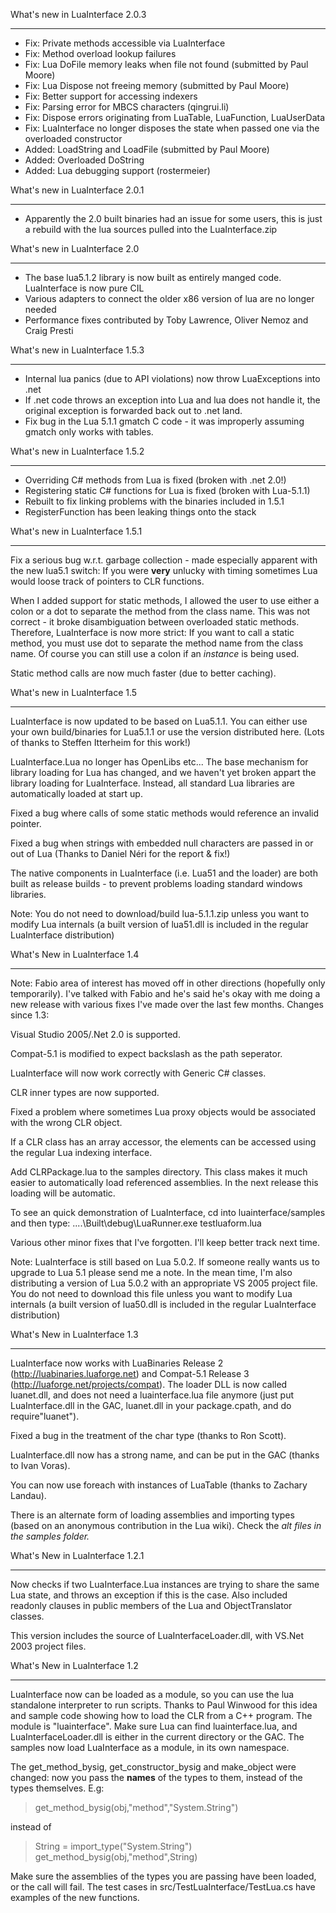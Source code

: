 What's new in LuaInterface 2.0.3

---

  * Fix: Private methods accessible via LuaInterface
  * Fix: Method overload lookup failures
  * Fix: Lua DoFile memory leaks when file not found (submitted by Paul Moore)
  * Fix: Lua Dispose not freeing memory (submitted by Paul Moore)
  * Fix: Better support for accessing indexers
  * Fix: Parsing error for MBCS characters (qingrui.li)
  * Fix: Dispose errors originating from LuaTable, LuaFunction, LuaUserData
  * Fix: LuaInterface no longer disposes the state when passed one via the overloaded constructor
  * Added: LoadString and LoadFile (submitted by Paul Moore)
  * Added: Overloaded DoString
  * Added: Lua debugging support (rostermeier)

What's new in LuaInterface 2.0.1

---

  * Apparently the 2.0 built binaries had an issue for some users, this is just a rebuild with the lua sources pulled into the LuaInterface.zip

What's new in LuaInterface 2.0

---

  * The base lua5.1.2 library is now built as entirely manged code.  LuaInterface is now pure CIL
  * Various adapters to connect the older x86 version of lua are no longer needed
  * Performance fixes contributed by Toby Lawrence, Oliver Nemoz and Craig Presti

What's new in LuaInterface 1.5.3

---

  * Internal lua panics (due to API violations) now throw LuaExceptions into .net
  * If .net code throws an exception into Lua and lua does not handle it, the
original exception is forwarded back out to .net land.
  * Fix bug in the Lua 5.1.1 gmatch C code - it was improperly assuming gmatch only works with tables.

What's new in LuaInterface 1.5.2

---

  * Overriding C# methods from Lua is fixed (broken with .net 2.0!)
  * Registering static C# functions for Lua is fixed (broken with Lua-5.1.1)
  * Rebuilt to fix linking problems with the binaries included in 1.5.1
  * RegisterFunction has been leaking things onto the stack

What's new in LuaInterface 1.5.1

---

Fix a serious bug w.r.t. garbage collection - made especially apparent
with the new lua5.1 switch: If you were **very** unlucky with timing
sometimes Lua would loose track of pointers to CLR functions.

When I added support for static methods, I allowed the user to use either a
colon or a dot to separate the method from the class name.  This was not
correct - it broke disambiguation between overloaded static methods.
Therefore, LuaInterface is now more strict: If you want to call a static
method, you must use dot to separate the method name from the class name.  Of
course you can still use a colon if an _instance_ is being used.

Static method calls are now much faster (due to better caching).

What's new in LuaInterface 1.5

---

LuaInterface is now updated to be based on Lua5.1.1.  You can either use
your own build/binaries for Lua5.1.1 or use the version distributed here.
(Lots of thanks to Steffen Itterheim for this work!)

LuaInterface.Lua no longer has OpenLibs etc... The base mechanism for
library loading for Lua has changed, and we haven't yet broken appart
the library loading for LuaInterface.  Instead, all standard Lua libraries
are automatically loaded at start up.

Fixed a bug where calls of some static methods would reference an
invalid pointer.

Fixed a bug when strings with embedded null characters are passed in or
out of Lua (Thanks to Daniel Néri for the report & fix!)

The native components in LuaInterface (i.e. Lua51 and the loader) are
both built as release builds - to prevent problems loading standard
windows libraries.

Note: You do not need to download/build lua-5.1.1.zip unless you want to
modify Lua internals (a built version of lua51.dll is included in the
regular LuaInterface distribution)

What's New in LuaInterface 1.4

---


Note: Fabio area of interest has moved off in other directions (hopefully only temporarily).
I've talked with Fabio and he's said he's okay with me doing a new release with various fixes
I've made over the last few months.  Changes since 1.3:

Visual Studio 2005/.Net 2.0 is supported.

Compat-5.1 is modified to expect backslash as the path seperator.

LuaInterface will now work correctly with Generic C# classes.

CLR inner types are now supported.

Fixed a problem where sometimes Lua proxy objects would be associated with the wrong CLR object.

If a CLR class has an array accessor, the elements can be accessed using the regular Lua indexing
interface.

Add CLRPackage.lua to the samples directory.  This class makes it much easier to automatically
load referenced assemblies.  In the next release this loading will be automatic.

To see an quick demonstration of LuaInterface, cd into luainterface/samples and then
type: ..\..\Built\debug\LuaRunner.exe testluaform.lua

Various other minor fixes that I've forgotten.  I'll keep better track next time.

Note: LuaInterface is still based on Lua 5.0.2.  If someone really wants us to upgrade to Lua 5.1
please send me a note.  In the mean time, I'm also distributing a version of
Lua 5.0.2 with an appropriate VS 2005 project file.  You do not need to
download this file unless you want to modify Lua internals (a built version
of lua50.dll is included in the regular LuaInterface distribution)

What's New in LuaInterface 1.3

---


LuaInterface now works with LuaBinaries Release 2 (http://luabinaries.luaforge.net)
and Compat-5.1 Release 3 (http://luaforge.net/projects/compat). The loader DLL is now
called luanet.dll, and does not need a luainterface.lua file anymore
(just put LuaInterface.dll in the GAC, luanet.dll in your package.cpath, and
do require"luanet").

Fixed a bug in the treatment of the char type (thanks to Ron Scott).

LuaInterface.dll now has a strong name, and can be put in the GAC (thanks to Ivan Voras).

You can now use foreach with instances of LuaTable (thanks to Zachary Landau).

There is an alternate form of loading assemblies and importing types (based on an
anonymous contribution in the Lua wiki). Check the _alt files in the samples folder._


What's New in LuaInterface 1.2.1

---


Now checks if two LuaInterface.Lua instances are trying to share the same Lua state,
and throws an exception if this is the case. Also included readonly clauses in public
members of the Lua and ObjectTranslator classes.

This version includes the source of LuaInterfaceLoader.dll, with VS.Net 2003 project
files.

What's New in LuaInterface 1.2

---


LuaInterface now can be loaded as a module, so you can use the lua standalone
interpreter to run scripts. Thanks to Paul Winwood for this idea and sample code
showing how to load the CLR from a C++ program. The module is "luainterface". Make
sure Lua can find luainterface.lua, and LuaInterfaceLoader.dll is either in the
current directory or the GAC. The samples now load LuaInterface as a module, in
its own namespace.

The get\_method\_bysig, get\_constructor\_bysig and make\_object were changed: now you
pass the **names** of the types to them, instead of the types themselves. E.g:

> get\_method\_bysig(obj,"method","System.String")

instead of

> String = import\_type("System.String")
> get\_method\_bysig(obj,"method",String)

Make sure the assemblies of the types you are passing have been loaded, or the call
will fail. The test cases in src/TestLuaInterface/TestLua.cs have examples of the new
functions.